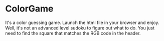 # ColorGame
It's a color guessing game. 
Launch the html file in your browser and enjoy.
Well, it's not an advanced level sudoku to figure out what to do. You just need to find the square that matches the RGB code in the header.
